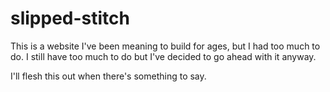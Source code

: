 # slipped-stitch

This is a website I've been meaning to build for ages, but I had too much to do. I still have too much to do but I've decided to go ahead with it anyway.

I'll flesh this out when there's something to say.
